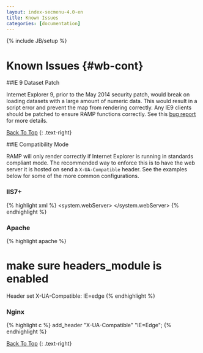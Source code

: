 ```yaml
---
layout: index-secmenu-4.0-en
title: Known Issues
categories: [documentation]
---
```

{% include JB/setup %}

<a name="top" />

# Known Issues {#wb-cont}



<div class="toc"></div>

##IE 9 Dataset Patch

Internet Explorer 9, prior to the May 2014 security patch, would break on loading datasets with a large amount of numeric data.
This would result in a script error and prevent the map from rendering correctly.  Any IE9 clients should be patched to ensure
RAMP functions correctly.  See this <a href="http://stackoverflow.com/questions/11833319/ie-error-2147024882/11909547#11909547">
bug report</a> for more details.

[Back To Top](#top)
{: .text-right}

##IE Compatibility Mode

RAMP will only render correctly if Internet Explorer is running in standards compliant mode.  The recommended way to enforce
this is to have the web server it is hosted on send a ```X-UA-Compatible``` header.  See the examples below for some of the
more common configurations.

### IIS7+

{% highlight xml %}
<system.webServer>
    <httpProtocol>
      <customHeaders>
        <add name="X-UA-Compatible" value="IE=edge" />
      </customHeaders>
    </httpProtocol>
</system.webServer>
{% endhighlight %}

### Apache

{% highlight apache %}
# make sure headers_module is enabled
<IfModule headers_module>
   Header set X-UA-Compatible: IE=edge
</IfModule>
{% endhighlight %}

### Nginx

{% highlight c %}
add_header "X-UA-Compatible" "IE=Edge";
{% endhighlight %}

[Back To Top](#top)
{: .text-right}
